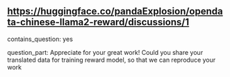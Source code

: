 ## https://huggingface.co/pandaExplosion/opendata-chinese-llama2-reward/discussions/1

contains_question: yes

question_part: Appreciate for your great work! Could you share your translated data for training reward model, so that we can reproduce your work